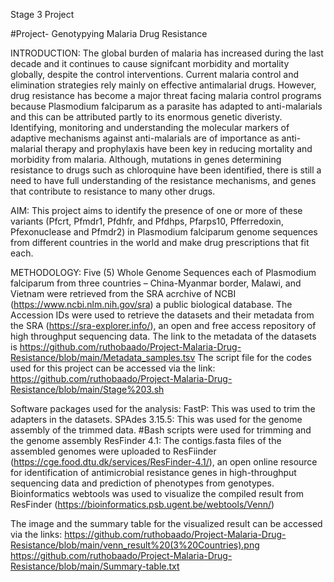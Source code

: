 Stage 3 Project

#Project- Genotypying Malaria Drug Resistance

INTRODUCTION: The global burden of malaria has increased during the last decade and it continues to cause signifcant morbidity and mortality globally, despite the control interventions. Current malaria control and elimination strategies rely mainly on effective antimalarial drugs. However, drug resistance has become a major threat facing malaria control programs because Plasmodium falciparum as a parasite has adapted to anti-malarials and this can be attributed partly to its enormous genetic diveristy. Identifying, monitoring and understanding the molecular markers of adaptive mechanisms against anti-malarials are of importance as anti-malarial therapy and prophylaxis have been key in reducing mortality and morbidity from malaria. Although, mutations in genes determining resistance to drugs such as chloroquine have been identified, there is still a need to have full understanding of the resistance mechanisms, and genes that contribute to resistance to many other drugs.

AIM: This project aims to identify the presence of one or more of these variants (Pfcrt, Pfmdr1, Pfdhfr, and Pfdhps, Pfarps10, Pfferredoxin, Pfexonuclease and Pfmdr2) in Plasmodium falciparum genome sequences from different countries in the world and make drug prescriptions that fit each.

METHODOLOGY: Five (5) Whole Genome Sequences each of Plasmodium falciparum from three countries – China-Myanmar border, Malawi, and Vietnam were retrieved from the SRA acrchive of NCBI (https://www.ncbi.nlm.nih.gov/sra) a public biological database. The Accession IDs were used to retrieve the datasets and their metadata from the SRA (https://sra-explorer.info/), an open and free access repository of high throughput sequencing data. The link to the metadata of the datasets is https://github.com/ruthobaado/Project-Malaria-Drug-Resistance/blob/main/Metadata_samples.tsv The script file for the codes used for this project can be accessed via the link: https://github.com/ruthobaado/Project-Malaria-Drug-Resistance/blob/main/Stage%203.sh

Software packages used for the analysis: FastP: This was used to trim the adapters in the datasets. SPAdes 3.15.5: This was used for the genome assembly of the trimmed data. #Bash scripts were used for trimming and the genome assembly ResFinder 4.1: The contigs.fasta files of the assembled genomes were uploaded to ResFiinder (https://cge.food.dtu.dk/services/ResFinder-4.1/), an open online resource for identification of antimicrobial resistance genes in high-throughput sequencing data and prediction of phenotypes from genotypes. Bioinformatics webtools was used to visualize the compiled result from ResFinder (https://bioinformatics.psb.ugent.be/webtools/Venn/)

The image and the summary table for the visualized result can be accessed via the links: 
https://github.com/ruthobaado/Project-Malaria-Drug-Resistance/blob/main/venn_result%20(3%20Countries).png
https://github.com/ruthobaado/Project-Malaria-Drug-Resistance/blob/main/Summary-table.txt
